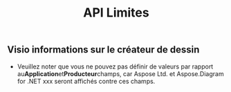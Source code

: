 ﻿---
title: API Limites
type: docs
weight: 20
url: /fr/net/api-limitations/
---
## **Visio informations sur le créateur de dessin**
- Veuillez noter que vous ne pouvez pas définir de valeurs par rapport au**Application**et**Producteur**champs, car Aspose Ltd. et Aspose.Diagram for .NET xxx seront affichés contre ces champs.

